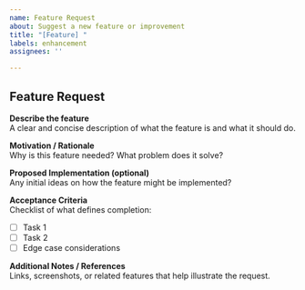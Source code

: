 ```yaml
---
name: Feature Request
about: Suggest a new feature or improvement
title: "[Feature] "
labels: enhancement
assignees: ''

---
```


## Feature Request

**Describe the feature**  
A clear and concise description of what the feature is and what it should do.

**Motivation / Rationale**  
Why is this feature needed? What problem does it solve?

**Proposed Implementation (optional)**  
Any initial ideas on how the feature might be implemented?

**Acceptance Criteria**  
Checklist of what defines completion:
- [ ] Task 1
- [ ] Task 2
- [ ] Edge case considerations

**Additional Notes / References**  
Links, screenshots, or related features that help illustrate the request.
